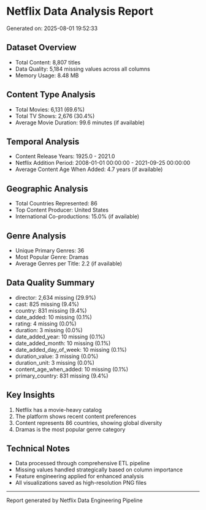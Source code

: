 
# Netflix Data Analysis Report
Generated on: 2025-08-01 19:52:33

## Dataset Overview
- Total Content: 8,807 titles
- Data Quality: 5,184 missing values across all columns
- Memory Usage: 8.48 MB

## Content Type Analysis
- Total Movies: 6,131 (69.6%)
- Total TV Shows: 2,676 (30.4%)
- Average Movie Duration: 99.6 minutes (if available)

## Temporal Analysis
- Content Release Years: 1925.0 - 2021.0
- Netflix Addition Period: 2008-01-01 00:00:00 - 2021-09-25 00:00:00
- Average Content Age When Added: 4.7 years (if available)

## Geographic Analysis
- Total Countries Represented: 86
- Top Content Producer: United States
- International Co-productions: 15.0% (if available)

## Genre Analysis
- Unique Primary Genres: 36
- Most Popular Genre: Dramas
- Average Genres per Title: 2.2 (if available)

## Data Quality Summary
- director: 2,634 missing (29.9%)
- cast: 825 missing (9.4%)
- country: 831 missing (9.4%)
- date_added: 10 missing (0.1%)
- rating: 4 missing (0.0%)
- duration: 3 missing (0.0%)
- date_added_year: 10 missing (0.1%)
- date_added_month: 10 missing (0.1%)
- date_added_day_of_week: 10 missing (0.1%)
- duration_value: 3 missing (0.0%)
- duration_unit: 3 missing (0.0%)
- content_age_when_added: 10 missing (0.1%)
- primary_country: 831 missing (9.4%)

## Key Insights
1. Netflix has a movie-heavy catalog
2. The platform shows recent content preferences
3. Content represents 86 countries, showing global diversity
4. Dramas is the most popular genre category

## Technical Notes
- Data processed through comprehensive ETL pipeline
- Missing values handled strategically based on column importance
- Feature engineering applied for enhanced analysis
- All visualizations saved as high-resolution PNG files

---
Report generated by Netflix Data Engineering Pipeline
